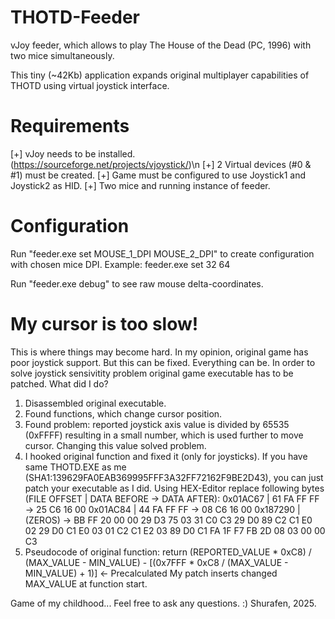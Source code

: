 # THOTD-Feeder
vJoy feeder, which allows to play The House of the Dead (PC, 1996) with two mice simultaneously.

This tiny (~42Kb) application expands original multiplayer capabilities of THOTD using virtual joystick interface.

# Requirements
[+] vJoy needs to be installed. (https://sourceforge.net/projects/vjoystick/)\n
[+] 2 Virtual devices (#0 & #1) must be created.
[+] Game must be configured to use Joystick1 and Joystick2 as HID.
[+] Two mice and running instance of feeder.

# Configuration
Run "feeder.exe set MOUSE_1_DPI MOUSE_2_DPI" to create configuration with chosen mice DPI.
Example: feeder.exe set 32 64

Run "feeder.exe debug" to see raw mouse delta-coordinates.

# My cursor is too slow!
This is where things may become hard. In my opinion, original game has poor joystick support. But this can be fixed. Everything can be.
In order to solve joystick sensivitity problem original game executable has to be patched. What did I do?
1) Disassembled original executable.
2) Found functions, which change cursor position.
3) Found problem: reported joystick axis value is divided by 65535 (0xFFFF) resulting in a small number, which is used further to move cursor. Changing this value solved problem.
4) I hooked original function and fixed it (only for joysticks). If you have same THOTD.EXE as me (SHA1:139629FA0EAB369995FFF3A32FF72162F9BE2D43), you can just patch your executable as I did.
Using HEX-Editor replace following bytes (FILE OFFSET | DATA BEFORE -> DATA AFTER):
0x01AC67 | 61 FA FF FF -> 25 C6 16 00
0x01AC84 | 44 FA FF FF -> 08 C6 16 00
0x187290 | (ZEROS)     -> BB FF 20 00 00 29 D3 75 03 31 C0 C3 29 D0 89 C2 C1 E0 02 29 D0 C1 E0 03 01 C2 C1 E2 03 89 D0 C1 FA 1F F7 FB 2D 08 03 00 00 C3
6) Pseudocode of original function: return (REPORTED_VALUE * 0xC8) / (MAX_VALUE - MIN_VALUE) - [(0x7FFF * 0xC8 / (MAX_VALUE - MIN_VALUE) + 1)] <- Precalculated
My patch inserts changed MAX_VALUE at function start.

Game of my childhood... Feel free to ask any questions. :)
Shurafen, 2025.
